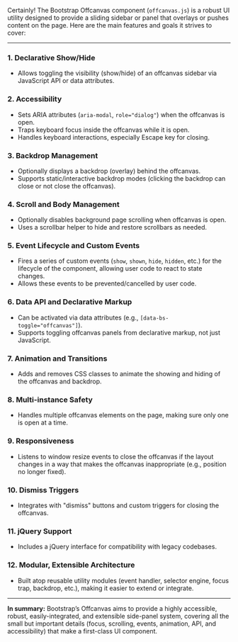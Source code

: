 Certainly! The Bootstrap Offcanvas component (`offcanvas.js`) is a robust UI utility designed to provide a sliding sidebar or panel that overlays or pushes content on the page. Here are the main features and goals it strives to cover:

---

### **1. Declarative Show/Hide**
- Allows toggling the visibility (show/hide) of an offcanvas sidebar via JavaScript API or data attributes.

### **2. Accessibility**
- Sets ARIA attributes (`aria-modal`, `role="dialog"`) when the offcanvas is open.
- Traps keyboard focus inside the offcanvas while it is open.
- Handles keyboard interactions, especially Escape key for closing.

### **3. Backdrop Management**
- Optionally displays a backdrop (overlay) behind the offcanvas.
- Supports static/interactive backdrop modes (clicking the backdrop can close or not close the offcanvas).

### **4. Scroll and Body Management**
- Optionally disables background page scrolling when offcanvas is open.
- Uses a scrollbar helper to hide and restore scrollbars as needed.

### **5. Event Lifecycle and Custom Events**
- Fires a series of custom events (`show`, `shown`, `hide`, `hidden`, etc.) for the lifecycle of the component, allowing user code to react to state changes.
- Allows these events to be prevented/cancelled by user code.

### **6. Data API and Declarative Markup**
- Can be activated via data attributes (e.g., `[data-bs-toggle="offcanvas"]`).
- Supports toggling offcanvas panels from declarative markup, not just JavaScript.

### **7. Animation and Transitions**
- Adds and removes CSS classes to animate the showing and hiding of the offcanvas and backdrop.

### **8. Multi-instance Safety**
- Handles multiple offcanvas elements on the page, making sure only one is open at a time.

### **9. Responsiveness**
- Listens to window resize events to close the offcanvas if the layout changes in a way that makes the offcanvas inappropriate (e.g., position no longer fixed).

### **10. Dismiss Triggers**
- Integrates with "dismiss" buttons and custom triggers for closing the offcanvas.

### **11. jQuery Support**
- Includes a jQuery interface for compatibility with legacy codebases.

### **12. Modular, Extensible Architecture**
- Built atop reusable utility modules (event handler, selector engine, focus trap, backdrop, etc.), making it easier to extend or integrate.

---

**In summary:**
Bootstrap’s Offcanvas aims to provide a highly accessible, robust, easily-integrated, and extensible side-panel system, covering all the small but important details (focus, scrolling, events, animation, API, and accessibility) that make a first-class UI component.
